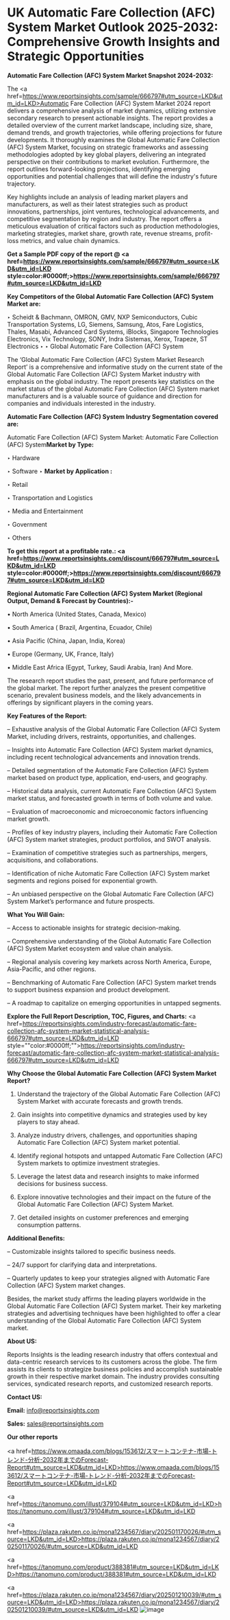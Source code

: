 # UK Automatic Fare Collection (AFC) System Market Outlook 2025-2032: Comprehensive Growth Insights and Strategic Opportunities

<strong>Automatic Fare Collection (AFC) System Market Snapshot 2024-2032:</strong>

The <a href=https://www.reportsinsights.com/sample/666797#utm_source=LKD&utm_id=LKD>Automatic Fare Collection (AFC) System Market 2024 report</a> delivers a comprehensive analysis of market dynamics, utilizing extensive secondary research to present actionable insights. The report provides a detailed overview of the current market landscape, including size, share, demand trends, and growth trajectories, while offering projections for future developments. It thoroughly examines the Global Automatic Fare Collection (AFC) System Market, focusing on strategic frameworks and assessing methodologies adopted by key global players, delivering an integrated perspective on their contributions to market evolution. Furthermore, the report outlines forward-looking projections, identifying emerging opportunities and potential challenges that will define the industry's future trajectory.

Key highlights include an analysis of leading market players and manufacturers, as well as their latest strategies such as product innovations, partnerships, joint ventures, technological advancements, and competitive segmentation by region and industry. The report offers a meticulous evaluation of critical factors such as production methodologies, marketing strategies, market share, growth rate, revenue streams, profit-loss metrics, and value chain dynamics.

<strong>Get a Sample PDF copy of the report @ <a href=https://www.reportsinsights.com/sample/666797#utm_source=LKD&utm_id=LKD style=color:#0000ff;>https://www.reportsinsights.com/sample/666797#utm_source=LKD&utm_id=LKD</a></strong>

<strong>Key Competitors of the Global Automatic Fare Collection (AFC) System Market are:</strong>

‣ Scheidt & Bachmann, OMRON, GMV, NXP Semiconductors, Cubic Transportation Systems, LG, Siemens, Samsung, Atos, Fare Logistics, Thales, Masabi, Advanced Card Systems, iBlocks, Singapore Technologies Electronics, Vix Technology, SONY, Indra Sistemas, Xerox, Trapeze, ST Electronics
‣ 
‣ Global Automatic Fare Collection (AFC) System

The ‘Global Automatic Fare Collection (AFC) System Market Research Report’ is a comprehensive and informative study on the current state of the Global Automatic Fare Collection (AFC) System Market industry with emphasis on the global industry. The report presents key statistics on the market status of the global Automatic Fare Collection (AFC) System market manufacturers and is a valuable source of guidance and direction for companies and individuals interested in the industry.

<strong>Automatic Fare Collection (AFC) System Industry Segmentation covered are:</strong>

Automatic Fare Collection (AFC) System Market: 
Automatic Fare Collection (AFC) System<strong>Market by Type:</strong>

‣ Hardware

‣ Software
‣ 
<strong>Market by Application :</strong>

‣ Retail

‣ Transportation and Logistics

‣ Media and Entertainment

‣ Government

‣ Others

<strong>To get this report at a profitable rate.: <a href=https://www.reportsinsights.com/discount/666797#utm_source=LKD&utm_id=LKD style=color:#0000ff;>https://www.reportsinsights.com/discount/666797#utm_source=LKD&utm_id=LKD</a></strong>

<strong>Regional Automatic Fare Collection (AFC) System Market (Regional Output, Demand &amp; Forecast by Countries):-</strong>

• North America (United States, Canada, Mexico)

• South America ( Brazil, Argentina, Ecuador, Chile)

• Asia Pacific (China, Japan, India, Korea)

• Europe (Germany, UK, France, Italy)

• Middle East Africa (Egypt, Turkey, Saudi Arabia, Iran) And More.

The research report studies the past, present, and future performance of the global market. The report further analyzes the present competitive scenario, prevalent business models, and the likely advancements in offerings by significant players in the coming years.

<strong>Key Features of the Report:</strong>

– Exhaustive analysis of the Global Automatic Fare Collection (AFC) System Market, including drivers, restraints, opportunities, and challenges.

– Insights into Automatic Fare Collection (AFC) System market dynamics, including recent technological advancements and innovation trends.

– Detailed segmentation of the Automatic Fare Collection (AFC) System market based on product type, application, end-users, and geography.

– Historical data analysis, current Automatic Fare Collection (AFC) System market status, and forecasted growth in terms of both volume and value.

– Evaluation of macroeconomic and microeconomic factors influencing market growth.

– Profiles of key industry players, including their Automatic Fare Collection (AFC) System market strategies, product portfolios, and SWOT analysis.

– Examination of competitive strategies such as partnerships, mergers, acquisitions, and collaborations.

– Identification of niche Automatic Fare Collection (AFC) System market segments and regions poised for exponential growth.

– An unbiased perspective on the Global Automatic Fare Collection (AFC) System Market’s performance and future prospects.

<strong>What You Will Gain:</strong>

– Access to actionable insights for strategic decision-making.

– Comprehensive understanding of the Global Automatic Fare Collection (AFC) System Market ecosystem and value chain analysis.

– Regional analysis covering key markets across North America, Europe, Asia-Pacific, and other regions.

– Benchmarking of Automatic Fare Collection (AFC) System market trends to support business expansion and product development.

– A roadmap to capitalize on emerging opportunities in untapped segments.

<strong>Explore the Full Report Description, TOC, Figures, and Charts:</strong>
<a href=https://reportsinsights.com/industry-forecast/automatic-fare-collection-afc-system-market-statistical-analysis-666797#utm_source=LKD&utm_id=LKD style=""color:#0000ff;"">https://reportsinsights.com/industry-forecast/automatic-fare-collection-afc-system-market-statistical-analysis-666797#utm_source=LKD&utm_id=LKD</a>

<strong>Why Choose the Global Automatic Fare Collection (AFC) System Market Report?</strong>

1. Understand the trajectory of the Global Automatic Fare Collection (AFC) System Market with accurate forecasts and growth trends.

2. Gain insights into competitive dynamics and strategies used by key players to stay ahead.

3. Analyze industry drivers, challenges, and opportunities shaping Automatic Fare Collection (AFC) System market potential.

4. Identify regional hotspots and untapped Automatic Fare Collection (AFC) System markets to optimize investment strategies.

5. Leverage the latest data and research insights to make informed decisions for business success.

6. Explore innovative technologies and their impact on the future of the Global Automatic Fare Collection (AFC) System Market.

7. Get detailed insights on customer preferences and emerging consumption patterns.

<strong>Additional Benefits:</strong>

– Customizable insights tailored to specific business needs.

– 24/7 support for clarifying data and interpretations.

– Quarterly updates to keep your strategies aligned with Automatic Fare Collection (AFC) System market changes.

Besides, the market study affirms the leading players worldwide in the Global Automatic Fare Collection (AFC) System market. Their key marketing strategies and advertising techniques have been highlighted to offer a clear understanding of the Global Automatic Fare Collection (AFC) System market.

<strong><strong>About US</strong>:</strong>

Reports Insights is the leading research industry that offers contextual and data-centric research services to its customers across the globe. The firm assists its clients to strategize business policies and accomplish sustainable growth in their respective market domain. The industry provides consulting services, syndicated research reports, and customized research reports.

<strong>Contact US:</strong>

<p class=><b>Email:</b> <a href=mailto:info@reportsinsights.com>info@reportsinsights.com</a></p>
<p class=><b>Sales:</b> <a href=mailto:sales@reportsinsights.com>sales@reportsinsights.com</a></p>

<strong>Our other reports</strong>

<a href=https://www.omaada.com/blogs/153612/スマートコンテナ-市場-トレンド-分析-2032年までのForecast-Report#utm_source=LKD&utm_id=LKD>https://www.omaada.com/blogs/153612/スマートコンテナ-市場-トレンド-分析-2032年までのForecast-Report#utm_source=LKD&utm_id=LKD</a>

<a href=https://tanomuno.com/illust/379104#utm_source=LKD&utm_id=LKD>https://tanomuno.com/illust/379104#utm_source=LKD&utm_id=LKD</a>

<a href=https://plaza.rakuten.co.jp/mona1234567/diary/202501170026/#utm_source=LKD&utm_id=LKD>https://plaza.rakuten.co.jp/mona1234567/diary/202501170026/#utm_source=LKD&utm_id=LKD</a>

<a href=https://tanomuno.com/product/388381#utm_source=LKD&utm_id=LKD>https://tanomuno.com/product/388381#utm_source=LKD&utm_id=LKD</a>

<a href=https://plaza.rakuten.co.jp/mona1234567/diary/202501210039/#utm_source=LKD&utm_id=LKD>https://plaza.rakuten.co.jp/mona1234567/diary/202501210039/#utm_source=LKD&utm_id=LKD</a>
![image](https://github.com/user-attachments/assets/23bf53ab-f048-4363-8ae8-64f518fd9c89)
